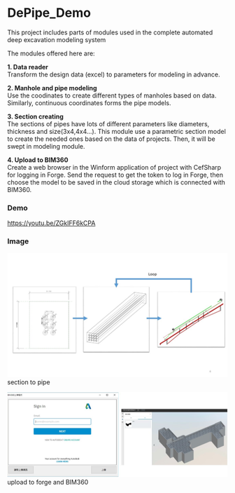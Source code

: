 # DePipe_Demo

This project includes parts of modules used in the complete automated deep excavation modeling system

The modules offered here are:

**1. Data reader**\
    Transform the design data (excel) to parameters for modeling in advance.

**2. Manhole and pipe modeling**\
    Use the coodinates to create different types of manholes based on data. Similarly, continuous coordinates forms the pipe models. 
 
**3. Section creating**\
    The sections of pipes have lots of different parameters like diameters, thickness and size(3x4,4x4...).
    This module use a parametric section model to create the needed ones based on the data of projects. Then, it will be swept in modeling module.
  
**4. Upload to BIM360**\
    Create a web browser in the Winform application of project with CefSharp for logging in Forge.
    Send the request to get the token to log in Forge, then choose the model to be saved in the cloud storage which is connected with BIM360.

### Demo
https://youtu.be/ZGkIFF6kCPA

### Image

![image](https://github.com/Vincentaee/DePipe_Demo/blob/master/section2pipe.jpg)
section to pipe

![image](https://github.com/Vincentaee/DePipe_Demo/blob/master/forgeUpload.jpg)
upload to forge and BIM360
